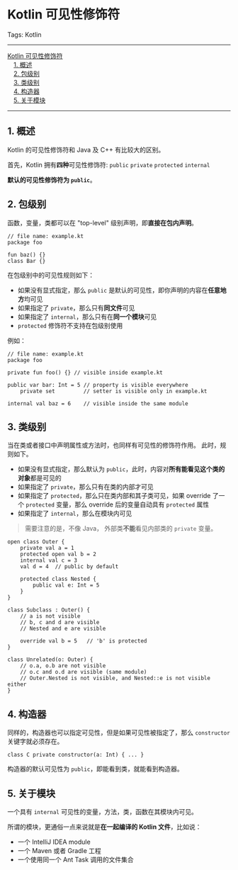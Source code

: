# Kotlin 可见性修饰符

Tags: Kotlin

---

<!-- MDTOC maxdepth:6 firsth1:1 numbering:0 flatten:0 bullets:0 updateOnSave:1 -->

[Kotlin 可见性修饰符](#kotlin-可见性修饰符)  
&emsp;[1. 概述](#1-概述)  
&emsp;[2. 包级别](#2-包级别)  
&emsp;[3. 类级别](#3-类级别)  
&emsp;[4. 构造器](#4-构造器)  
&emsp;[5. 关于模块](#5-关于模块)  

<!-- /MDTOC -->

---

## 1. 概述

Kotlin 的可见性修饰符和 Java 及 C++ 有比较大的区别。

首先，Kotlin 拥有**四种**可见性修饰符:
`public` `private` `protected` `internal`

**默认的可见性修饰符为 `public`**。

## 2. 包级别

函数，变量，类都可以在 "top-level" 级别声明，即**直接在包内声明**。

```
// file name: example.kt
package foo

fun baz() {}
class Bar {}
```

在包级别中的可见性规则如下：

- 如果没有显式指定，那么 `public` 是默认的可见性，即你声明的内容在**任意地方**均可见
- 如果指定了 `private`，那么只有**同文件**可见
- 如果指定了 `internal`，那么只有在**同一个模块**可见
- `protected` 修饰符不支持在包级别使用

例如：

```
// file name: example.kt
package foo

private fun foo() {} // visible inside example.kt

public var bar: Int = 5 // property is visible everywhere
    private set         // setter is visible only in example.kt

internal val baz = 6    // visible inside the same module
```

## 3. 类级别

当在类或者接口中声明属性或方法时，也同样有可见性的修饰符作用。
此时，规则如下。

- 如果没有显式指定，那么默认为 `public`，此时，内容对**所有能看见这个类的对象**都是可见的
- 如果指定了 `private`，那么只有在类的内部才可见
- 如果指定了 `protected`，那么只在类内部和其子类可见，如果 override 了一个 `protected` 变量，那么 override 后的变量自动具有 `protected` 属性
- 如果指定了 `internal`，那么在模块内可见

> 需要注意的是，不像 Java，
外部类**不能**看见内部类的 `private` 变量。

```
open class Outer {
    private val a = 1
    protected open val b = 2
    internal val c = 3
    val d = 4  // public by default

    protected class Nested {
        public val e: Int = 5
    }
}

class Subclass : Outer() {
    // a is not visible
    // b, c and d are visible
    // Nested and e are visible

    override val b = 5   // 'b' is protected
}

class Unrelated(o: Outer) {
    // o.a, o.b are not visible
    // o.c and o.d are visible (same module)
    // Outer.Nested is not visible, and Nested::e is not visible either
}
```

## 4. 构造器

同样的，构造器也可以指定可见性，但是如果可见性被指定了，那么 `constructor` 关键字就必须存在。

```
class C private constructor(a: Int) { ... }
```

构造器的默认可见性为 `public`，即能看到类，就能看到构造器。

## 5. 关于模块

一个具有 `internal` 可见性的变量，方法，类，函数在其模块内可见。

所谓的模块，更通俗一点来说就是**在一起编译的 Kotlin 文件**，比如说：

- 一个 IntelliJ IDEA module
- 一个 Maven 或者 Gradle 工程
- 一个使用同一个 Ant Task 调用的文件集合
